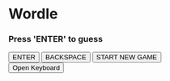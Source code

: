 <!DOCTYPE html>
<html>
<head>
  <link rel="stylesheet" href="styles.css">
</head>
<body>

  <h1>Wordle</h1>
  <h3>Press 'ENTER' to guess</h3>
  <div id="warning"></div>
  <div id="alphabet"></div>
  <button type="button" onclick="javascript:window.dispatchEvent(new KeyboardEvent('keydown',{'key':'enter'}));">ENTER</button>
  <button type="button" onclick="javascript:window.dispatchEvent(new KeyboardEvent('keydown',{'key':'backspace'}));">BACKSPACE</button>
  <button type="button" onclick="javascript:window.location.href = window.location.href;">START NEW GAME</button>
  <div id="grid"></div>
  <div><button id="openKeyboard">Open Keyboard</button></div>
  <input id="hiddenInput" style="visibility: hidden; font-size:16px;">
<script src="index.js"></script>
</body>
</html>
